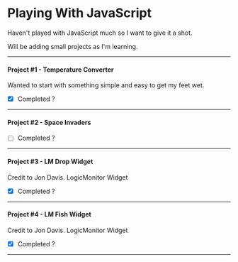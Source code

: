 # Playing With JavaScript
Haven't played with JavaScript much so I want to give it a shot.

Will be adding small projects as I'm learning.

---
#### Project #1 - Temperature Converter

Wanted to start with something simple and easy to get my feet wet.

- [x] Completed ?

---

#### Project #2 - Space Invaders

- [ ] Completed ?

---

#### Project #3 - LM Drop Widget

Credit to Jon Davis.
LogicMonitor Widget

- [x] Completed ?

---

#### Project #4 - LM Fish Widget

Credit to Jon Davis.
LogicMonitor Widget

- [x] Completed ?

---
